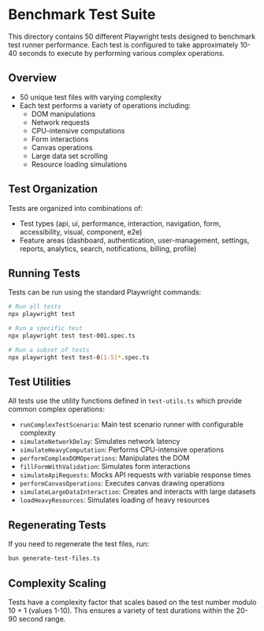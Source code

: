 # Benchmark Test Suite

This directory contains 50 different Playwright tests designed to benchmark test runner performance. Each test is configured to take approximately 10-40 seconds to execute by performing various complex operations.

## Overview

- 50 unique test files with varying complexity
- Each test performs a variety of operations including:
  - DOM manipulations
  - Network requests
  - CPU-intensive computations
  - Form interactions
  - Canvas operations
  - Large data set scrolling
  - Resource loading simulations

## Test Organization

Tests are organized into combinations of:

- Test types (api, ui, performance, interaction, navigation, form, accessibility, visual, component, e2e)
- Feature areas (dashboard, authentication, user-management, settings, reports, analytics, search, notifications, billing, profile)

## Running Tests

Tests can be run using the standard Playwright commands:

```bash
# Run all tests
npx playwright test

# Run a specific test
npx playwright test test-001.spec.ts

# Run a subset of tests
npx playwright test test-0[1-5]*.spec.ts
```

## Test Utilities

All tests use the utility functions defined in `test-utils.ts` which provide common complex operations:

- `runComplexTestScenario`: Main test scenario runner with configurable complexity
- `simulateNetworkDelay`: Simulates network latency
- `simulateHeavyComputation`: Performs CPU-intensive operations
- `performComplexDOMOperations`: Manipulates the DOM
- `fillFormWithValidation`: Simulates form interactions
- `simulateApiRequests`: Mocks API requests with variable response times
- `performCanvasOperations`: Executes canvas drawing operations
- `simulateLargeDataInteraction`: Creates and interacts with large datasets
- `loadHeavyResources`: Simulates loading of heavy resources

## Regenerating Tests

If you need to regenerate the test files, run:

```bash
bun generate-test-files.ts
```

## Complexity Scaling

Tests have a complexity factor that scales based on the test number modulo 10 + 1 (values 1-10). This ensures a variety of test durations within the 20-90 second range.
